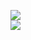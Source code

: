 [![](https://img.shields.io/badge/Made%20With-Github%20Spray-lightgrey.svg?style=for-the-badge&logo=github)](https://github.com/Annihil/github-spray#31879)  
[![](https://i.imgur.com/2DrTn0Z.gif)](https://github.com/Annihil/github-spray)